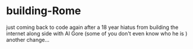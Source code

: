 # building-Rome

just coming back to code again after a 18 year hiatus from building the internet along side with Al Gore (some of you don't even know who he is )
another change...
